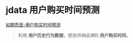 # jdata 用户购买时间预测
[如期而至-用户购买时间预测](https://jdata.jd.com/html/detail.html?id=2)
> 利用 **用户历史行为数据**，预测*热销品类*的 **用户购买时间**。
